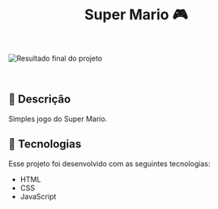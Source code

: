 <h1 align="center">
Super Mario 🎮 
</h1>

<br>

![Resultado final do projeto](https://raw.githubusercontent.com/EvanderInacio/Mario/main/src/img/mario.png)

<br>

## 📝 Descrição 

Simples jogo do Super Mario. 

## 🚀 Tecnologias

Esse projeto foi desenvolvido com as seguintes tecnologias:

- HTML
- CSS
- JavaScript
